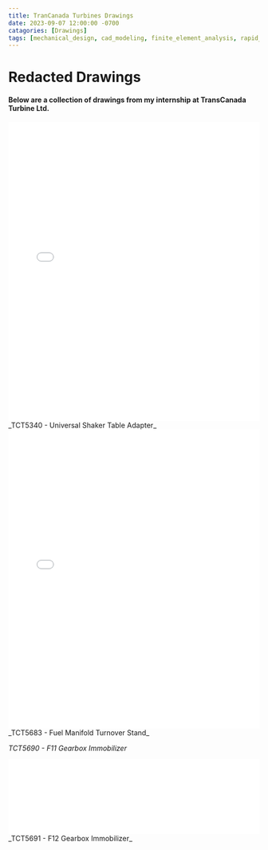 ```yaml
---
title: TranCanada Turbines Drawings
date: 2023-09-07 12:00:00 -0700
catagories: [Drawings]
tags: [mechanical_design, cad_modeling, finite_element_analysis, rapid_prototyping, 3d_printing, product_development, solid_mechanics, thermal_analysis, technical_drawings, automation, mechatronics, systems_integration, project_management, manufacturing_processes, material_science, design_optimization, failure_analysis, energy_systems, electronics_integration, research_and_development, engineering_software, innovation, problem-solving, engineering_simulations]   #Lower Case
---
```


# Redacted Drawings

#### Below are a collection of drawings from my internship at TransCanada Turbine Ltd.

<iframe src="/assets/pdfs/Engineering Drawings/TCT5340.pdf" width="100%" height="600px" frameborder="0"></iframe>
_TCT5340 - Universal Shaker Table Adapter_



<iframe src="/assets/pdfs/Engineering Drawings/TCT5683.pdf" width="100%" height="600px" frameborder="0"></iframe>
_TCT5683 - Fuel Manifold Turnover Stand_



<object data="/assets/pdfs/Engineering Drawings/TCT5690.pdf" width="100%" height="100%" type="application/pdf"></object>
_TCT5690 - F11 Gearbox Immobilizer_



<embed src="/assets/pdfs/Engineering Drawings/TCT5691.pdf" type="application/pdf" width="100%">
_TCT5691 - F12 Gearbox Immobilizer_